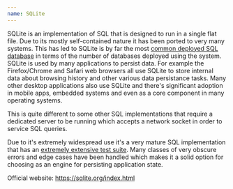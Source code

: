 ```yaml
---
name: SQLite
---
```

SQLite is an implementation of SQL that is designed to run in a single flat file. Due to its mostly self-contained nature it has been ported to very many systems. This has led to SQLite is by far the most [common deployed SQL database](https://sqlite.org/mostdeployed.html) in terms of the number of databases deployed using the system. SQLite is used by many applications to persist data. For example the Firefox/Chrome and Safari web browsers all use SQLite to store internal data about browsing history and other various data persistance tasks. Many other desktop applications also use SQLite and there's significant adoption in mobile apps, embedded systems and even as a core component in many operating systems.

This is quite different to some other SQL implementations that require a dedicated server to be running which accepts a network socket in order to service SQL queries.

Due to it's extremely widespread use it's a very mature SQL implementation that has an [extremely extensive test suite](https://sqlite.org/testing.html). Many classes of very obscure errors and edge cases have been handled which makes it a solid option for choosing as an engine for persisting application state.

Official website: https://sqlite.org/index.html

